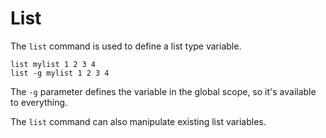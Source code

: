 # List #

The `list` command is used to define a list type variable.

    list mylist 1 2 3 4
    list -g mylist 1 2 3 4

The `-g` parameter defines the variable in the global scope, so it's available to everything.

The `list` command can also manipulate existing list variables.

